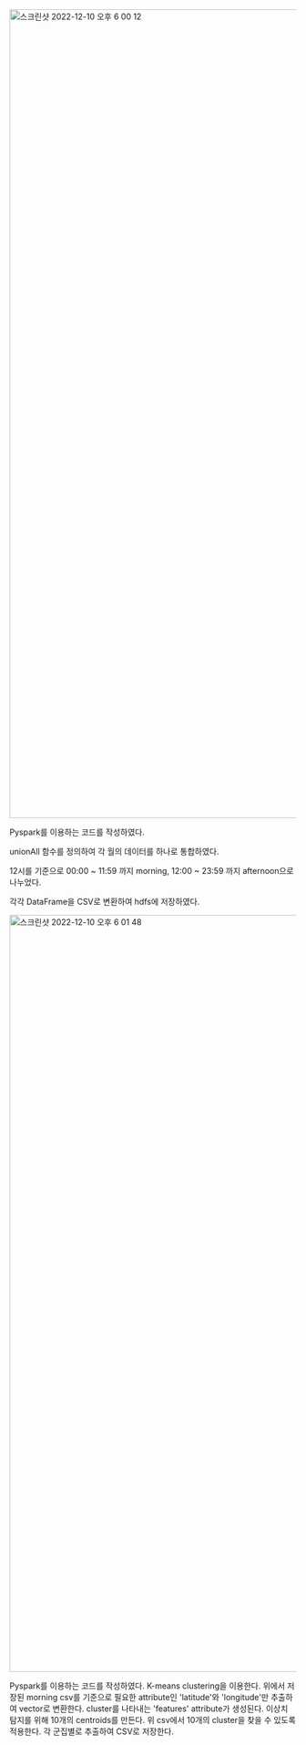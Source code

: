 
<img width="1420" alt="스크린샷 2022-12-10 오후 6 00 12" src="https://user-images.githubusercontent.com/100830963/206842547-02e00608-c393-4ddf-9a01-c424a94d3809.png">

Pyspark를 이용하는 코드를 작성하였다.

unionAll 함수를 정의하여 각 월의 데이터를 하나로 통합하였다.

12시를 기준으로 00:00 ~ 11:59 까지 morning, 12:00 ~ 23:59 까지 afternoon으로 나누었다.

각각 DataFrame을 CSV로 변환하여 hdfs에 저장하였다.

<img width="1329" alt="스크린샷 2022-12-10 오후 6 01 48" src="https://user-images.githubusercontent.com/100830963/206842717-4401091a-b2e1-43f2-9cb7-77b8196bdbe9.png">

Pyspark를 이용하는 코드를 작성하였다.
K-means clustering을 이용한다.
위에서 저장된 morning csv를 기준으로 필요한 attribute인 'latitude'와 'longitude'만 추출하여 vector로 변환한다.
cluster를 나타내는 'features' attribute가 생성된다.
이상치 탐지를 위해 10개의 centroids를 만든다.
위 csv에서 10개의 cluster을 찾을 수 있도록 적용한다.
각 군집별로 추출하여 CSV로 저장한다.
